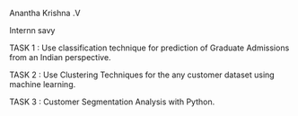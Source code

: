 Anantha Krishna .V

Internn savy

TASK 1 : Use classification technique for prediction of Graduate Admissions from an Indian perspective.

TASK 2 : Use Clustering Techniques for the any customer dataset using machine learning.

TASK 3 : Customer Segmentation Analysis with Python.
